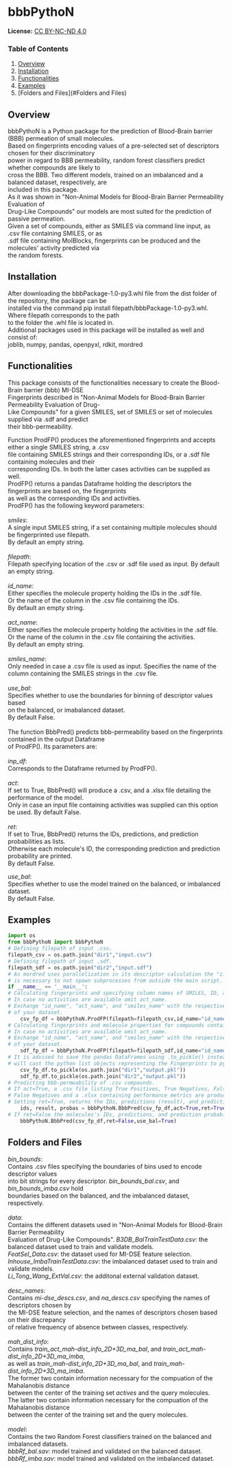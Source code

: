
# bbbPythoN

**License:** [CC BY-NC-ND 4.0](https://creativecommons.org/licenses/by-nc-nd/4.0/legalcode)

### Table of Contents

1. [Overview](#overview)
2. [Installation](#installation)
2. [Functionalities](#functionalities)
3. [Examples](#examples)
4. [Folders and Files](#Folders and Files)


## Overview <a name="overview"></a>
bbbPythoN is a Python package for the prediction of Blood-Brain barrier (BBB) permeation of small molecules.<br/>
Based on fingerprints encoding values of a pre-selected set of descriptors chosen for their discriminatory <br/>
power in regard to BBB permeability, random forest classifiers predict whether compounds are likely to <br/>
cross the BBB. Two different models, trained on an imbalanced and a balanced dataset, respectively, are <br/>
included  in this package. <br/>
As it was shown in "Non-Animal Models for Blood-Brain Barrier Permeability Evaluation of <br/>
Drug-Like Compounds" our models are most suited for the prediction of passive permeation.<br/>
Given a set of compounds, either as SMILES via command line input, as .csv file containing SMILES, or as <br/>
.sdf file containing MolBlocks, fingerprints can be produced and the molecules' activity predicted via<br/>
the random forests.<br/>

## Installation <a name="installation"></a>
After downloading the bbbPackage-1.0-py3.whl file from the dist folder of the repository, the package can be<br/>
installed via the command pip install filepath/bbbPackage-1.0-py3.whl. Where filepath corresponds to the path <br/>
to the folder the .whl file is located in.<br/>
Additional packages used in this package will be installed as well and consist of: <br/> 
joblib, numpy, pandas, openpyxl, rdkit, mordred <br/>

## Functionalities <a name="Functionalities"></a>
This package consists of the functionalities necessary to create the Blood-Brain barrier (bbb) MI-DSE<br/> 
Fingerprints described in "Non-Animal Models for Blood-Brain Barrier Permeability Evaluation of Drug-<br/>
Like Compounds" for a given SMILES, set of SMILES or set of molecules supplied via .sdf and predict<br/>
their bbb-permeability.<br/>

Function ProdFP() produces the aforementioned fingerprints and accepts either a single SMILES string, a .csv<br/> 
file containing SMILES strings and their corresponding IDs, or a .sdf file containing molecules and their<br/>
corresponding IDs. In both the latter cases activities can be supplied as well.<br/>
ProdFP() returns a pandas Dataframe holding the descriptors the fingerprints are based on, the fingerprints<br/>
as well as the corresponding IDs and activities.<br/>
ProdFP() has the following keyword parameters:<br/> 
\
*smiles*:<br/> 
A single input SMILES string, if a set containing multiple molecules should be fingerprinted use filepath.<br/> 
By default an empty string.<br/>
\
*filepath*:<br/>
Filepath specifying location of the .csv or .sdf file used as input. By default an empty string.<br/> 
\
*id_name*:<br/>
Either specifies the molecule property holding the IDs in the .sdf file.<br/>
Or the name of the column in the .csv file containing the IDs.<br/>
By default an empty string.<br/>
\
*act_name*:<br/>
Either specifies the molecule property holding the activities in the .sdf file.<br/>
Or the name of the column in the .csv file containing the activities.<br/>
By default an empty string.<br/> 
\
*smiles_name*:<br/>
Only needed in case a .csv file is used as input. Specifies the name of the <br/>
column containing the SMILES strings in the .csv file.<br/>
\
*use_bal*:<br/>
Specifies whether to use the boundaries for binning of descriptor values based <br/>
on the balanced, or imabalanced dataset.<br/>
By default False.<br/>
\
The function BbbPred() predicts bbb-permeability based on the fingerprints contained in the output Dataframe<br/>
of ProdFP(). Its parameters are:<br/>
\
*inp_df*:<br/>
Corresponds to the Dataframe returned by ProdFP().<br/>
\
*act*:<br/>
If set to True, BbbPred() will produce a .csv, and a .xlsx file detailing the performance of the model.<br/>
Only in case an input file containing activities was supplied can this option be used. By default False.<br/>
\
*ret*:<br/>
If set to True, BbbPred() returns the IDs, predictions, and prediction probabilities as lists.<br/>
Otherwise each molecule's ID, the corresponding prediction and prediction probability are printed.<br/>
By default False.<br/>

*use_bal*:<br/>
Specifies whether to use the model trained on the balanced, or imbalanced dataset.<br/>
By default False.<br/>

## Examples <a name="Examples"></a>
```python
import os
from bbbPythoN import bbbPythoN
# Defining filepath of input .csv. 
filepath_csv = os.path.join("dir1","input.csv")
# Defining filepath of input .sdf.
filepath_sdf = os.path.join("dir2","input.sdf")
# As mordred uses parallelization in its descriptor calculation the "if __name__ == '__main__':" statement
# is necessary to not spawn subprocesses from outside the main script.
if __name__ == '__main__':
# Calculating fingerprints and specifying column names of SMILES, ID, and activity in .csv.
# In case no activities are available omit act_name. 
# Exchange "id_name", "act_name", and "smiles_name" with the respective column names 
# of your dataset.
	csv_fp_df = bbbPythoN.ProdFP(filepath=filepath_csv,id_name="id_name",act_name="act_name",smiles_name="act_name",use_bal=True)
# Calculating fingerprints and molecule properties for compounds contained in .sdf file.
# In case no activities are available omit act_name.
# Exchange "id_name", "act_name", and "smiles_name" with the respective column names 
# of your dataset.
	sdf_fp_df = bbbPythoN.ProdFP(filepath=filepath_sdf,id_name="id_name",act_name="act_name",smiles_name="act_name",use_bal=True)
# It is advised to save the pandas DataFrames using .to_pickle() instead of .to_csv(), as the latter 
# will cast the python list objects representing the Fingerprints to python strings. 
	csv_fp_df.to_pickle(os.path.join("dir1","output.pkl"))
	sdf_fp_df.to_pickle(os.path.join("dir2","output.pkl"))
# Predicting bbb-permeability of .csv compounds. 
# If act=True, a .csv file listing True Positives, True Negatives, False Positives, and 
# False Negatives and a .xlsx containing performance metrics are produced.
# Setting ret=True, returns the IDs, predictions (result), and prediction probabilities (probas).
	ids, result, probas = bbbPythoN.BbbPred(csv_fp_df,act=True,ret=True,use_bal=True)
# If ret=False the molecules's IDs, predictions, and prediction probabilities are printed.
	bbbPythoN.BbbPred(csv_fp_df,ret=False,use_bal=True)
```
## Folders and Files <a name="Folders and Files"></a>

*bin_bounds*:<br/>
Contains .csv files specifying the boundaries of bins used to encode descriptor values<br/>
into bit strings for every descriptor. *bin_bounds_bal.csv*, and *bin_bounds_imba.csv* hold <br/>
boundaries based on the balanced, and the imbalanced dataset, respectively. <br/>
\
*data*:<br/>
Contains the different datasets used in "Non-Animal Models for Blood-Brain Barrier Permeability<br/>
Evaluation of Drug-Like Compounds". 
*B3DB_BalTrainTestData.csv*: the balanced dataset used to train and validate models.<br/>
*FeatSel_Data.csv*: the dataset used for MI-DSE feature selection.<br/>
*Inhouse_ImbaTrainTestData.csv*: the imbalanced dataset used to train and validate models.<br/>
*Li_Tong_Wang_ExtVal.csv*: the additonal external validation dataset.<br/>
\
*desc_names*:<br/>
Contains *mi-dse_descs.csv*, and *na_descs.csv* specifying the names of descriptors chosen by<br/>
the MI-DSE feature selection, and the names of descriptors chosen based on their discrepancy<br/>
of relative frequency of absence between classes, respectively.<br/>
\
*mah_dist_info*:<br/>
Contains *train_act_mah-dist_info_2D+3D_ma_bal*, and *train_act_mah-dist_info_2D+3D_ma_imba*,<br/>
as well as *train_mah-dist_info_2D+3D_ma_bal*, and *train_mah-dist_info_2D+3D_ma_imba*.<br/>
The former two contain information necessary for the compuation of the Mahalanobis distance <br/>
between the center of the training set *actives* and the query molecules.<br/>
The latter two contain information necessary for the compuation of the Mahalanobis distance <br/>
between the center of the training set and the query molecules.<br/>
\
*model*:<br/>
Contains the two Random Forest classifiers trained on the balanced and imbalanced datasets.<br/>
*bbbRf_bal.sav*: model trained and validated on the balanced dataset.<br/>
*bbbRf_imba.sav*: model trained and validated on the imbalanced dataset.<br/>


















































